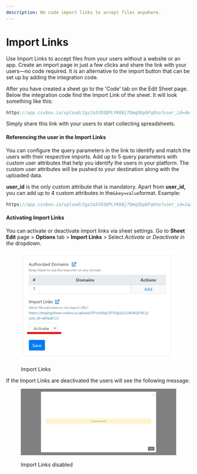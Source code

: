 ```yaml
---
description: No code import links to accept files anywhere.
---
```


# Import Links

Use Import Links to accept files from your users without a website or an app. Create an import page in just a few clicks and share the link with your users—no code required. It is an alternative to the import button that can be set up by adding the integration code.

After you have created a sheet go to the 'Code' tab on the Edit Sheet page. Below the integration code find the Import Link of the sheet. It will look something like this:

```javascript
https://app.csvbox.io/upload/2gzJa5YO3QPLYK6Bj7Qmq5bpbFqXno?user_id=default123
```

Simply share this link with your users to start collecting spreadsheets.

#### Referencing the user in the Import Links

You can configure the query parameters in the link to identify and match the users with their respective imports. Add up to 5 query parameters with custom user attributes that help you identify the users in your platform. The custom user attributes will be pushed to your destination along with the uploaded data.

**user\_id** is the only custom attribute that is mandatory. Apart from **user\_id,** you can add up to 4 custom attributes in the`&key=value`format. Example:

```javascript
https://app.csvbox.io/upload/2gzJa5YO3QPLYK6Bj7Qmq5bpbFqXno?user_id=1a2b3c4d5e6f&team_id=sales2&isAuthenticated=true&permissionLevel=admin&email=abc@example.com
```

#### Activating Import Links

You can activate or deactivate import links via sheet settings. Go to **Sheet Edit** page > **Options** tab > **Import Links** > Select _Activate_ or _Deactivate in the_ dropdown.

<figure><img src="../.gitbook/assets/import links activation.jpg" alt=""><figcaption><p>Import Links</p></figcaption></figure>

If the Import Links are deactivated the users will see the following message:

<figure><img src="../.gitbook/assets/disabled.jpg" alt=""><figcaption><p>Import Links disabled</p></figcaption></figure>

